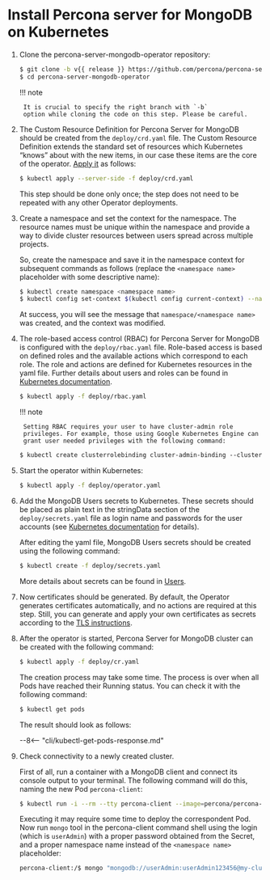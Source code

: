 # Install Percona server for MongoDB on Kubernetes

1. Clone the percona-server-mongodb-operator repository:

    ``` {.bash data-prompt="$" }
    $ git clone -b v{{ release }} https://github.com/percona/percona-server-mongodb-operator
    $ cd percona-server-mongodb-operator
    ```

    !!! note

        It is crucial to specify the right branch with `-b`
        option while cloning the code on this step. Please be careful.

2. The Custom Resource Definition for Percona Server for MongoDB should be
    created from the `deploy/crd.yaml` file. The Custom Resource Definition
    extends the standard set of resources which Kubernetes “knows” about with the
    new items, in our case these items are the core of the operator.
    [Apply it](https://kubernetes.io/docs/reference/using-api/server-side-apply/)
    as follows:

    ``` {.bash data-prompt="$" }
    $ kubectl apply --server-side -f deploy/crd.yaml
    ```

    This step should be done only once; the step does not need to be repeated
    with any other Operator deployments.

3. Create a namespace and set the context for the namespace. The resource names
    must be unique within the namespace and provide a way to divide cluster
    resources between users spread across multiple projects.

    So, create the namespace and save it in the namespace context for subsequent
    commands as follows (replace the `<namespace name>` placeholder with some
    descriptive name):

    ``` {.bash data-prompt="$" }
    $ kubectl create namespace <namespace name>
    $ kubectl config set-context $(kubectl config current-context) --namespace=<namespace name>
    ```

    At success, you will see the message that `namespace/<namespace name>` was
    created, and the context was modified.

4. The role-based access control (RBAC) for Percona Server for MongoDB is
    configured with the `deploy/rbac.yaml` file. Role-based access is based on
    defined roles and the available actions which correspond to each role. The
    role and actions are defined for Kubernetes resources in the yaml file.
    Further details about users and roles can be found in [Kubernetes documentation](https://kubernetes.io/docs/reference/access-authn-authz/rbac/#default-roles-and-role-bindings).

    ``` {.bash data-prompt="$" }
    $ kubectl apply -f deploy/rbac.yaml
    ```

    !!! note

        Setting RBAC requires your user to have cluster-admin role
        privileges. For example, those using Google Kubernetes Engine can
        grant user needed privileges with the following command:

    ```default
    $ kubectl create clusterrolebinding cluster-admin-binding --clusterrole=cluster-admin --user=$(gcloud config get-value core/account)
    ```

5. Start the operator within Kubernetes:

    ``` {.bash data-prompt="$" }
    $ kubectl apply -f deploy/operator.yaml
    ```

6. Add the MongoDB Users secrets to Kubernetes. These secrets
    should be placed as plain text in the stringData section of the
    `deploy/secrets.yaml` file as login name and
    passwords for the user accounts (see [Kubernetes
    documentation](https://kubernetes.io/docs/concepts/configuration/secret/)
    for details).

    After editing the yaml file, MongoDB Users secrets should be created
    using the following command:

    ``` {.bash data-prompt="$" }
    $ kubectl create -f deploy/secrets.yaml
    ```

    More details about secrets can be found in [Users](users.md#users).

7. Now certificates should be generated. By default, the Operator generates
    certificates automatically, and no actions are required at this step. Still,
    you can generate and apply your own certificates as secrets according
    to the [TLS instructions](TLS.md#tls).

8. After the operator is started, Percona Server for MongoDB cluster can
    be created with the following command:

    ``` {.bash data-prompt="$" }
    $ kubectl apply -f deploy/cr.yaml
    ```

    The creation process may take some time. The process is over when all Pods
    have reached their Running status. You can check it with the following command:

    ``` {.bash data-prompt="$" }
    $ kubectl get pods
    ```

    The result should look as follows:

    --8<-- "cli/kubectl-get-pods-response.md"

9. Check connectivity to a newly created cluster.

    First of all, run a container with a MongoDB client and connect its console
    output to your terminal. The following command will do this, naming the new
    Pod `percona-client`:

    ``` {.bash data-prompt="$" }
    $ kubectl run -i --rm --tty percona-client --image=percona/percona-server-mongodb:{{ mongodb44recommended }} --restart=Never -- bash -il
    ```

    Executing it may require some time to deploy the correspondent Pod. Now run
    `mongo` tool in the percona-client command shell using the login (which is
    `userAdmin`) with a proper password obtained from the Secret, and a proper
    namespace name instead of the `<namespace name>` placeholder:

    ``` {.bash data-prompt="percona-client:/$" }
    percona-client:/$ mongo "mongodb://userAdmin:userAdmin123456@my-cluster-name-mongos.<namespace name>.svc.cluster.local/admin?ssl=false"
    ```
